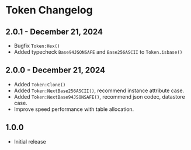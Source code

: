 # Token Changelog

## 2.0.1 - December 21, 2024

- Bugfix `Token:Hex()`
- Added typecheck `Base94JSONSAFE` and `Base256ASCII` to `Token.isbase()`

## 2.0.0 - December 21, 2024

- Added `Token:Clone()`
- Added `Token:NextBase256ASCII()`, recommend instance attribute case.
- Added `Token:NextBase94JSONSAFE()`, recommend json codec, datastore case.
- Improve speed performance with table allocation.

## 1.0.0

- Initial release
